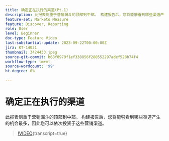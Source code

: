 ```yaml
---
title: 确定正在执行的渠道(Pt.1)
description: 此报表侧重于营销漏斗的顶部到中部。 构建报告后，您将能够看到哪些渠道产生的机会最多，因此您可以依次投资于这些营销渠道。
feature-set: Marketo Measure
feature: Discover, Reporting
role: User
level: Beginner
doc-type: Feature Video
last-substantial-update: 2023-09-22T00:00:00Z
jira: KT-14021
thumbnail: 3424433.jpeg
source-git-commit: b68f8979f1ef338856f280552297adef528b74f4
workflow-type: tm+mt
source-wordcount: '99'
ht-degree: 0%

---
```



# 确定正在执行的渠道

此报表侧重于营销漏斗的顶部到中部。 构建报告后，您将能够看到哪些渠道产生的机会最多，因此您可以依次投资于这些营销渠道。

>[!VIDEO](https://video.tv.adobe.com/v/3424433/?learn=on){transcript=true}
